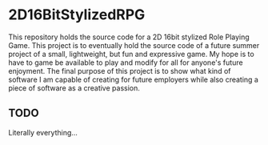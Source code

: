 # 2D16BitStylizedRPG
This repository holds the source code for a 2D 16bit stylized Role Playing Game. This project is to eventually hold the source code
of a future summer project of a small, lightweight, but fun and expressive game. My hope is to have to game be available to play
and modify for all for anyone's future enjoyment. The final purpose of this project is to show what kind of software I am capable of 
creating for future employers while also creating a piece of software as a creative passion.

## TODO
Literally everything...
